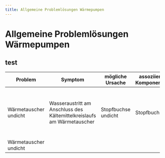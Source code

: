 ```yaml
---
title: Allgemeine Problemlösungen Wärmepumpen
---
```


# Allgemeine Problemlösungen Wärmepumpen
## test
| Problem | Symptom | mögliche Ursache | assoziierte Komponenten | Problembehebung |
| --- | --- | --- | --- | --- |
| Wärmetauscher undicht | Wasseraustritt am Anschluss des Kältemittelkreislaufs am Wärmetauscher | Stopfbuchse undicht | Stopfbuchse | Möglichkeit 1: Mutter an Stopfbuchse ***vorsichtig*** anziehen Möglichkeit 2: Stopfbuchse ersetzen |
| Wärmetauscher undicht |
